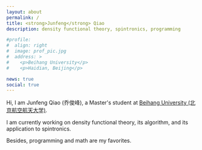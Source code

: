 ```yaml
---
layout: about
permalink: /
title: <strong>Junfeng</strong> Qiao
description: density functional theory, spintronics, programming

#profile:
#  align: right
#  image: prof_pic.jpg
#  address: >
#    <p>Beihang University</p>
#    <p>Haidian, Beijing</p>

news: true
social: true
---
```


Hi, I am Junfeng Qiao (乔俊峰), a Master's student at <a href="https://www.buaa.edu.cn">Beihang University (北京航空航天大学)</a>.

I am currently working on density functional theory, its algorithm, and its application to spintronics. 

Besides, programming and math are my favorites. 
